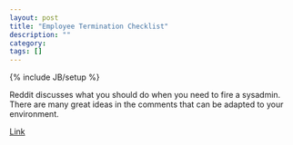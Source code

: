 ```yaml
---
layout: post
title: "Employee Termination Checklist"
description: ""
category: 
tags: []
---
```

{% include JB/setup %}

Reddit discusses what you should do when you need to fire a sysadmin.  There are many great ideas in the comments that can be adapted to your environment.

[Link](https://www.reddit.com/r/sysadmin/comments/2av7hu/about_to_fire_our_sysadmin/)
